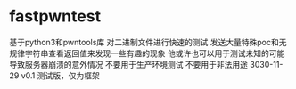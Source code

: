 # fastpwntest
基于python3和pwntools库
对二进制文件进行快速的测试
发送大量特殊poc和无规律字符串查看返回值来发现一些有趣的现象
他或许也可以用于测试未知的可能导致服务器崩溃的意外情况
不要用于生产环境测试
不要用于非法用途
3030-11-29 v0.1
测试版，仅为框架
